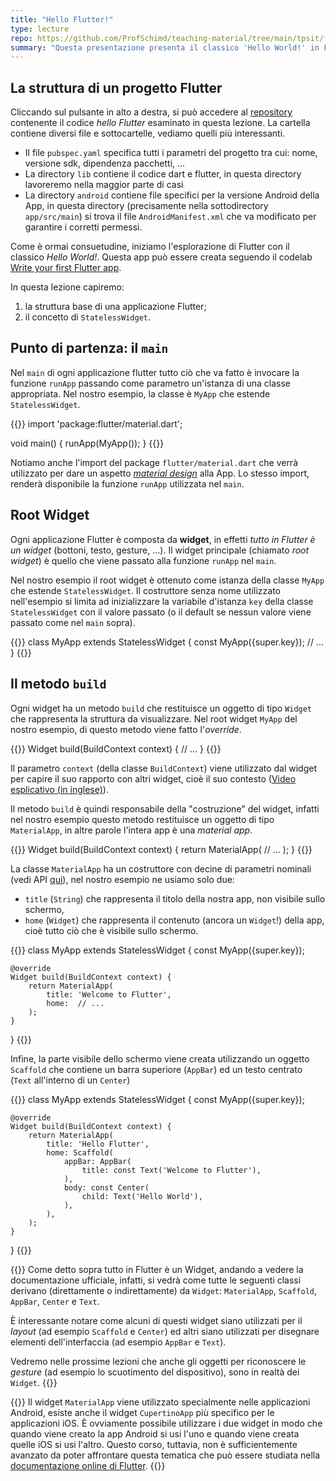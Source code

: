 ```yaml
---
title: "Hello Flutter!"
type: lecture
repo: https://github.com/ProfSchimd/teaching-material/tree/main/tpsit/flutter/01_hello_flutter
summary: "Questa presentazione presenta il classico 'Hello World!' in Flutter"
---
```


## La struttura di un progetto Flutter
Cliccando sul pulsante in alto a destra, si può accedere al 
[repository](https://github.com/ProfSchimd/teaching-material/tree/main/tpsit/flutter/01_hello_flutter)
contenente il codice *hello Flutter* esaminato in questa lezione. La cartella contiene diversi
file e sottocartelle, vediamo quelli più interessanti.
* Il file `pubspec.yaml` specifica tutti i parametri del progetto tra cui: nome, versione sdk,
dipendenza pacchetti, ...
* La directory `lib` contiene il codice dart e flutter, in questa directory lavoreremo nella
maggior parte di casi
* La directory `android` contiene file specifici per la versione Android della App, in questa
directory (precisamente nella sottodirectory `app/src/main`) si trova il file `AndroidManifest.xml`
che va modificato per garantire i corretti permessi.

Come è ormai consuetudine, iniziamo l'esplorazione di Flutter con il classico *Hello World!*.
Questa app può essere creata seguendo il codelab [Write your first Flutter app](https://docs.flutter.dev/get-started/codelab).

In questa lezione capiremo:
1. la struttura base di una applicazione Flutter;
2. il concetto di `StatelessWidget`.

## Punto di partenza: il `main`
Nel `main` di ogni applicazione flutter tutto ciò che va fatto è invocare la funzione
`runApp` passando come parametro un'istanza di una classe appropriata. Nel nostro
esempio, la classe è `MyApp` che estende `StatelessWidget`.

{{<highlight dart>}}
import 'package:flutter/material.dart';

void main() {
    runApp(MyApp());
}
{{</highlight>}}

Notiamo anche l'import del package `flutter/material.dart` che verrà utilizzato per
dare un aspetto [*material design*](https://m2.material.io/) alla App. Lo stesso
import, renderà disponibile la funzione `runApp` utilizzata nel `main`.

## Root Widget
Ogni applicazione Flutter è composta da **widget**, in effetti *tutto in Flutter è un widget*
(bottoni, testo, gesture, ...). Il widget principale (chiamato *root widget*) è quello che
viene passato alla funzione `runApp` nel `main`. 

Nel nostro esempio il root widget è ottenuto come istanza della classe `MyApp` che
estende `StatelessWidget`. Il costruttore senza nome utilizzato nell'esempio si limita ad
inizializzare la variabile d'istanza `key` della classe `StatelessWidget` con il valore
passato (o il default se nessun valore viene passato come nel `main` sopra).

{{<highlight dart>}}
class MyApp extends StatelessWidget {
    const MyApp({super.key});
    // ...
}
{{</highlight>}}

## Il metodo `build`
Ogni widget ha un metodo `build` che restituisce un oggetto di tipo `Widget` che rappresenta
la struttura da visualizzare. Nel root widget `MyApp` del nostro esempio, di questo metodo viene
fatto l'*override*.

{{<highlight dart>}}
Widget build(BuildContext context) {
    // ...
}
{{</highlight>}}

Il parametro `context` (della classe `BuildContext`) viene utilizzato dal widget per capire
il suo rapporto con altri widget, cioè il suo contesto ([Video esplicativo (in inglese)](https://youtu.be/rIaaH87z1-g)). 

Il metodo `build` è quindi responsabile della "costruzione" del widget, infatti nel nostro esempio
questo metodo restituisce un oggetto di tipo `MaterialApp`, in altre parole l'intera app
è una *material app*.

{{<highlight dart>}}
Widget build(BuildContext context) {
    return MaterialApp(
            // ...
        );
}
{{</highlight>}}

La classe `MaterialApp` ha un costruttore con decine di parametri nominali (vedi API
[qui](https://api.flutter.dev/flutter/material/MaterialApp-class.html)), nel nostro esempio
ne usiamo solo due:
* `title` (`String`) che rappresenta il titolo della nostra app, non visibile sullo schermo,
* `home` (`Widget`) che rappresenta il contenuto (ancora un `Widget`!) della app, cioè tutto ciò
che è visibile sullo schermo.

{{<highlight dart>}}
class MyApp extends StatelessWidget {
    const MyApp({super.key});

    @override
    Widget build(BuildContext context) {
        return MaterialApp(
            title: 'Welcome to Flutter',
            home:  // ...
        );
    }
}
{{</highlight>}}

Infine, la parte visibile dello schermo viene creata utilizzando un oggetto `Scaffold` che
contiene un barra superiore (`AppBar`) ed un testo centrato (`Text` all'interno di un `Center`)

{{<highlight dart>}}
class MyApp extends StatelessWidget {
    const MyApp({super.key});

    @override
    Widget build(BuildContext context) {
        return MaterialApp(
            title: 'Hello Flutter',
            home: Scaffold(
                appBar: AppBar(
                    title: const Text('Welcome to Flutter'),
                ),
                body: const Center(
                    child: Text('Hello World'),
                ),
            ),
        );
    }
}
{{</highlight>}}

{{<observe>}}
Come detto sopra tutto in Flutter è un Widget, andando a vedere la documentazione ufficiale, infatti,
si vedrà come tutte le seguenti classi derivano (direttamente o indirettamente) da `Widget`:
`MaterialApp`, `Scaffold`, `AppBar`, `Center` e `Text`.

È interessante notare come alcuni di questi widget siano utilizzati per il *layout* (ad esempio `Scaffold` e
`Center`) ed altri siano utilizzati per disegnare elementi dell'interfaccia (ad esempio `AppBar` e `Text`).

Vedremo nelle prossime lezioni che anche gli oggetti per riconoscere le *gesture* (ad esempio lo scuotimento
del dispositivo), sono in realtà dei `Widget`.
{{</observe>}}

{{<important>}}
Il widget `MaterialApp` viene utilizzato specialmente nelle applicazioni Android, esiste anche il widget
`CupertinoApp` più specifico per le applicazioni iOS. È ovviamente possibile utilizzare i due widget
in modo che quando viene creato la app Android si usi l'uno e quando viene creata quelle iOS si usi
l'altro. Questo corso, tuttavia, non è sufficientemente avanzato da poter affrontare questa tematica che
può essere studiata nella [documentazione online di Flutter](https://flutter.dev/).
{{</important>}}


